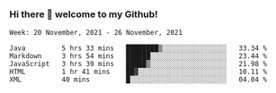 ### Hi there 👋 welcome to my Github! 

<!--START_SECTION:waka-->
```text
Week: 20 November, 2021 - 26 November, 2021

Java         5 hrs 33 mins   ████████▒░░░░░░░░░░░░░░░░   33.34 % 
Markdown     3 hrs 54 mins   ██████░░░░░░░░░░░░░░░░░░░   23.44 % 
JavaScript   3 hrs 39 mins   █████▒░░░░░░░░░░░░░░░░░░░   21.98 % 
HTML         1 hr 41 mins    ██▓░░░░░░░░░░░░░░░░░░░░░░   10.11 % 
XML          40 mins         █░░░░░░░░░░░░░░░░░░░░░░░░   04.04 % 
```
<!--END_SECTION:waka-->
